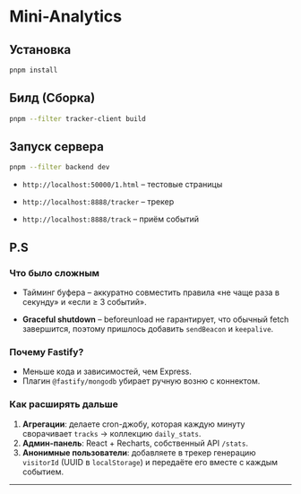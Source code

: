 # Mini-Analytics

## Установка

```bash
pnpm install
```

## Билд (Сборка)

```bash
pnpm --filter tracker-client build
```

## Запуск сервера

```bash
pnpm --filter backend dev
```

- `http://localhost:50000/1.html` – тестовые страницы

- `http://localhost:8888/tracker` – трекер

- `http://localhost:8888/track` – приём событий

## P.S

### Что было сложным

- Тайминг буфера – аккуратно совместить правила «не чаще раза в секунду» и «если ≥ 3 событий».

- **Graceful shutdown** – beforeunload не гарантирует, что обычный fetch завершится, поэтому пришлось добавить `sendBeacon` и `keepalive`.

### Почему Fastify?

- Меньше кода и зависимостей, чем Express.
- Плагин `@fastify/mongodb` убирает ручную возню с коннектом.

### Как расширять дальше

1. **Агрегации**: делаете cron-джобу, которая каждую минуту сворачивает `tracks` → коллекцию `daily_stats`.
2. **Админ-панель**: React + Recharts, собственный API `/stats`.
3. **Анонимные пользователи**: добавляете в трекер генерацию `visitorId` (UUID в `localStorage`) и передаёте его вместе с каждым событием.

---
